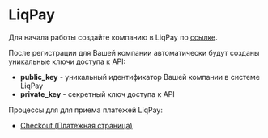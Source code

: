 # LiqPay

Для начала работы создайте компанию в LiqPay по [ссылке](https://www.liqpay.ua/ru/registration).

После регистрации для Вашей компании автоматически будут созданы уникальные ключи доступа к API:
* **public_key** - уникальный идентификатор Вашей компании в системе LiqPay
* **private_key** - секретный ключ доступа к API

Процессы для для приема платежей LiqPay:
*   [Checkout (Платежная страница)](checkout.md)
